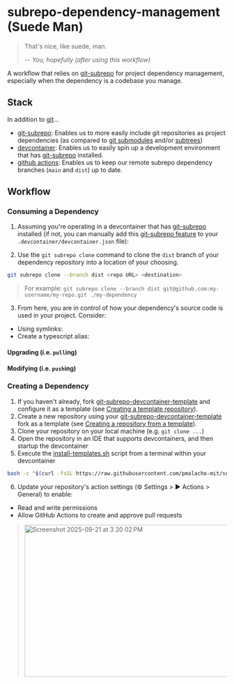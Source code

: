 # subrepo-dependency-management (Suede Man)

> That's nice, like suede, man.
> 
> -- <cite>You, hopefully (after using this workflow)</cite>

A workflow that relies on [git-subrepo](https://github.com/ingydotnet/git-subrepo) for project dependency management, especially when the dependency is a codebase you manage. 

## Stack

In addition to [git](https://git-scm.com/)...

- [git-subrepo](https://github.com/ingydotnet/git-subrepo): Enables us to more easily include git repositories as project dependencies (as compared to [git submodules](https://www.atlassian.com/git/tutorials/git-submodule) and/or [subtrees](https://www.atlassian.com/git/tutorials/git-subtree))  
- [devcontainer](https://containers.dev/): Enables us to easily spin up a development environment that has [git-subrepo](https://github.com/ingydotnet/git-subrepo) installed.
- [github actions](https://github.com/features/actions): Enables us to keep our remote subrepo dependency branches (`main` and `dist`) up to date.

## Workflow

### Consuming a Dependency

1. Assuming you're operating in a devcontainer that has [git-subrepo]() installed (if not, you can manually add this [git-subrepo feature](https://github.com/pmalacho-mit/devcontainer-features/tree/main/src/git-subrepo) to your `.devcontainer/devcontainer.json` file):

2. Use the `git subrepo clone` command to clone the `dist` branch of your dependency repository into a location of your choosing.

```bash
git subrepo clone --branch dist <repo URL> <destination>
```

> For example: `git subrepo clone --branch dist git@github.com:my-username/my-repo.git ./my-dependency`

3. From here, you are in control of how your dependency's source code is used in your project. Consider:
 - Using symlinks:
 - Create a typescript alias:

#### Upgrading (i.e. `pull`ing)
 
#### Modifying (i.e. `push`ing)

### Creating a Dependency

1. If you haven't already, fork [git-subrepo-devcontainer-template](https://github.com/pmalacho-mit/git-subrepo-devcontainer-template) and configure it as a template (see [Creating a template repository](https://docs.github.com/en/repositories/creating-and-managing-repositories/creating-a-template-repository)). 
2. Create a new repository using your [git-subrepo-devcontainer-template](https://github.com/pmalacho-mit/git-subrepo-devcontainer-template) fork as a template (see [Creating a repository from a template](https://docs.github.com/en/repositories/creating-and-managing-repositories/creating-a-repository-from-a-template)).
3. Clone your repository on your local machine (e.g. `git clone ...`)
4. Open the repository in an IDE that supports devcontainers, and then startup the devcontainer
5. Execute the [install-templates.sh](https://github.com/pmalacho-mit/subrepo-dependency-management/blob/main/scripts/install-templates.sh) script from a terminal within your devcontainer

```bash
bash -c "$(curl -fsSL https://raw.githubusercontent.com/pmalacho-mit/subrepo-dependency-management/refs/heads/main/scripts/install-templates.sh)"
```

6. Update your repository's action settings (⚙️ Settings > ▶️ Actions > General) to enable:
- Read and write permissions
- Allow GitHub Actions to create and approve pull requests
> <img width="755" height="349" alt="Screenshot 2025-09-21 at 3 20 02 PM" src="https://github.com/user-attachments/assets/0595ad07-1bbb-4421-a876-161b2f1b1c24" />


